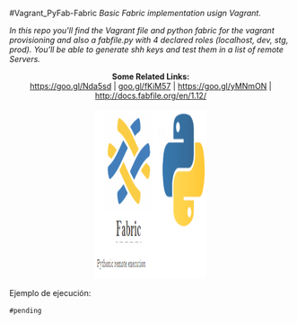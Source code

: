 #Vagrant_PyFab-Fabric
*_Basic Fabric implementation usign Vagrant._*

*In this repo you'll find the Vagrant file and python fabric for the vagrant provisioning and also a fabfile.py with 4 declared roles (localhost, dev, stg, prod). You'll be able to generate shh keys and test them in a list of remote Servers.*

<p align="center">
  <b>Some Related Links:</b><br>
  <a href="#">https://goo.gl/Nda5sd</a> |
  <a href="#">goo.gl/fKiM57</a> |
  <a href="#">https://goo.gl/yMNmON</a> |
  <a href="#">http://docs.fabfile.org/en/1.12/</a>
  <br><br>
  <img src="https://github.com/exequielrafaela/Vagrant_PyFab-Fabric/blob/master/Figures/fabric_pyenv.png" 
  width="200" height="300">
</p>

Ejemplo de ejecución: 
	
	#pending

